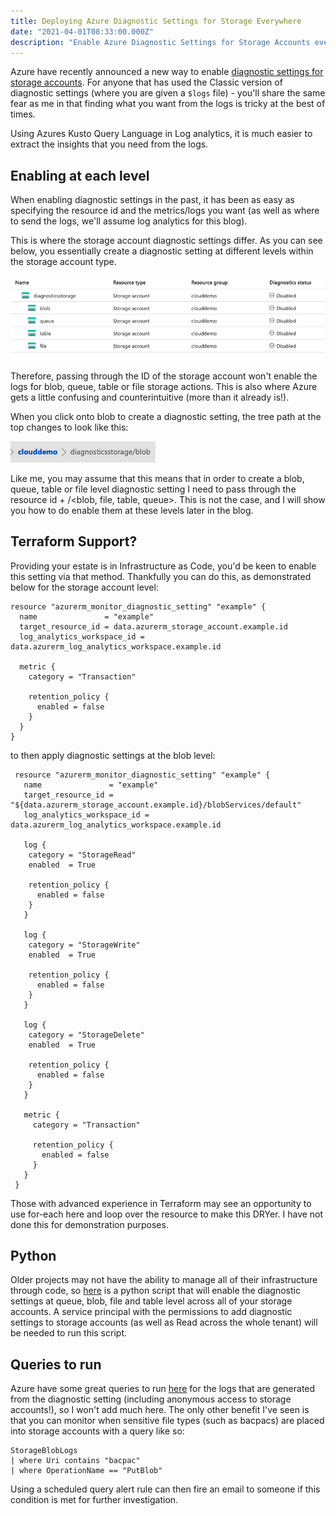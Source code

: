 ```yaml
---
title: Deploying Azure Diagnostic Settings for Storage Everywhere
date: "2021-04-01T08:33:00.000Z"
description: "Enable Azure Diagnostic Settings for Storage Accounts everywhere at the Blob, File, Queue, Table and Account level!"
---
```


Azure have recently announced a new way to enable [diagnostic settings for storage accounts](https://docs.microsoft.com/en-us/azure/storage/blobs/monitor-blob-storage?tabs=azure-portal). For anyone that has used the Classic version of diagnostic settings (where you are given a ```$logs``` file) - you'll share the same fear as me in that finding what you want from the logs is tricky at the best of times.

Using Azures Kusto Query Language in Log analytics, it is much easier to extract the insights that you need from the logs. 

## Enabling at each level

When enabling diagnostic settings in the past, it has been as easy as specifying the resource id and the metrics/logs you want (as well as where to send the logs, we'll assume log analytics for this blog).

This is where the storage account diagnostic settings differ. As you can see below, you essentially create a diagnostic setting at different levels within the storage account type.

![Storage Account Main View](./samain.png)

Therefore, passing through the ID of the storage account won't enable the logs for blob, queue, table or file storage actions. This is also where Azure gets a little confusing and counterintuitive (more than it already is!).

When you click onto blob to create a diagnostic setting, the tree path at the top changes to look like this:

![Blob Tree View](./blobtree.png)

Like me, you may assume that this means that in order to create a blob, queue, table or file level diagnostic setting I need to pass through the resource id + /<blob, file, table, queue>. This is not the case, and I will show you how to do enable them at these levels later in the blog. 

## Terraform Support?

Providing your estate is in Infrastructure as Code, you'd be keen to enable this setting via that method. Thankfully you can do this, as demonstrated below for the storage account level:

```
resource "azurerm_monitor_diagnostic_setting" "example" {
  name               = "example"
  target_resource_id = data.azurerm_storage_account.example.id
  log_analytics_workspace_id = data.azurerm_log_analytics_workspace.example.id

  metric {
    category = "Transaction"

    retention_policy {
      enabled = false
    }
  }
}
```

to then apply diagnostic settings at the blob level:

```
 resource "azurerm_monitor_diagnostic_setting" "example" {
   name               = "example"
   target_resource_id = "${data.azurerm_storage_account.example.id}/blobServices/default"
   log_analytics_workspace_id = data.azurerm_log_analytics_workspace.example.id
   
   log {
    category = "StorageRead"
    enabled  = True

    retention_policy {
      enabled = false
    }
   }
   
   log {
    category = "StorageWrite"
    enabled  = True

    retention_policy {
      enabled = false
    }
   }
   
   log {
    category = "StorageDelete"
    enabled  = True

    retention_policy {
      enabled = false
    }
   }

   metric {
     category = "Transaction"

     retention_policy {
       enabled = false
     }
   }
 }
```

Those with advanced experience in Terraform may see an opportunity to use for-each here and loop over the resource to make this DRYer. I have not done this for demonstration purposes.

## Python

Older projects may not have the ability to manage all of their infrastructure through code, so [here]() is a python script that will enable the diagnostic settings at queue, blob, file and table level across all of your storage accounts. A service principal with the permissions to add diagnostic settings to storage accounts (as well as Read across the whole tenant) will be needed to run this script.

## Queries to run

Azure have some great queries to run [here](https://docs.microsoft.com/en-us/azure/storage/blobs/monitor-blob-storage?tabs=azure-portal#accessing-logs-in-a-log-analytics-workspace) for the logs that are generated from the diagnostic setting (including anonymous access to storage accounts!), so I won't add much here. The only other benefit I've seen is that you can monitor when sensitive file types (such as bacpacs) are placed into storage accounts with a query like so:

```
StorageBlobLogs
| where Uri contains "bacpac"
| where OperationName == "PutBlob"
```

Using a scheduled query alert rule can then fire an email to someone if this condition is met for further investigation.
